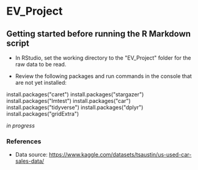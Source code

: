 # EV_Project

## Getting started before running the R Markdown script

* In RStudio, set the working directory to the "EV_Project" folder for the raw data to be read.

* Review the following packages and run commands in the console that are not yet installed:

install.packages("caret")
install.packages("stargazer")
install.packages("lmtest")
install.packages("car")
install.packages("tidyverse")
install.packages("dplyr")
install.packages("gridExtra")



*in progress*

### References 
* Data source: https://www.kaggle.com/datasets/tsaustin/us-used-car-sales-data/

